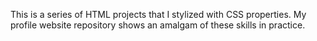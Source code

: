 This is a series of HTML projects that I stylized with CSS properties. 
My profile website repository shows an amalgam of these skills in practice.

